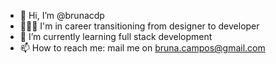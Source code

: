 - 👋 Hi, I’m @brunacdp
- 👩🏻‍💻 I'm in career transitioning from designer to developer
- 🌱 I’m currently learning full stack development
- 📫 How to reach me: mail me on bruna.campos@gmail.com


<!---
brunacdp/brunacdp is a ✨ special ✨ repository because its `README.md` (this file) appears on your GitHub profile.
You can click the Preview link to take a look at your changes.
--->
